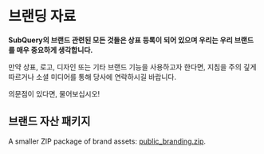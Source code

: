 # 브랜딩 자료

**SubQuery의 브랜드 관련된 모든 것들은 상표 등록이 되어 있으며 우리는 우리 브랜드를 매우 중요하게 생각합니다.**

만약 상표, 로고, 디자인 또는 기타 브랜드 기능을 사용하고자 한다면, 지침을 주의 깊게 따르거나 소셜 미디어를 통해 당사에 연락하시길 바랍니다.

의문점이 있다면, 물어보십시오!

## 브랜드 자산 패키지

A smaller ZIP package of brand assets: [public_branding.zip](https://static.subquery.network/public_branding.zip).
